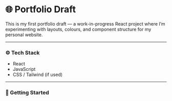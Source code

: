 # 🌐 Portfolio Draft  

This is my first portfolio draft — a work-in-progress React project where I’m experimenting with layouts, colours, and component structure for my personal website.  

---

### ⚙️ Tech Stack  
- React  
- JavaScript  
- CSS / Tailwind (if used)  

---

### 🚀 Getting Started  
